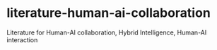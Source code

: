 # literature-human-ai-collaboration
Literature for Human-AI collaboration, Hybrid Intelligence, Human-AI interaction
